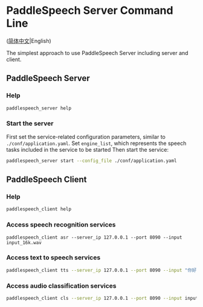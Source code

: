 # PaddleSpeech Server Command Line

([简体中文](./README_cn.md)|English)

 The simplest approach to use PaddleSpeech Server including server and client.

 ## PaddleSpeech Server
 ### Help
 ```bash
 paddlespeech_server help
 ```
 ### Start the server
 First set the service-related configuration parameters, similar to `./conf/application.yaml`. Set `engine_list`, which represents the speech tasks included in the service to be started
 Then start the service:
 ```bash
 paddlespeech_server start --config_file ./conf/application.yaml
 ```

 ## PaddleSpeech Client
 ### Help
 ```bash
 paddlespeech_client help
 ```
 ### Access speech recognition services 
 ```
 paddlespeech_client asr --server_ip 127.0.0.1 --port 8090 --input input_16k.wav
 ```
 
 ### Access text to speech services
 ```bash
 paddlespeech_client tts --server_ip 127.0.0.1 --port 8090 --input "你好，欢迎使用百度飞桨深度学习框架！" --output output.wav
 ```
 
 ### Access audio classification services
 ```bash
 paddlespeech_client cls --server_ip 127.0.0.1 --port 8090 --input input.wav
 ```
